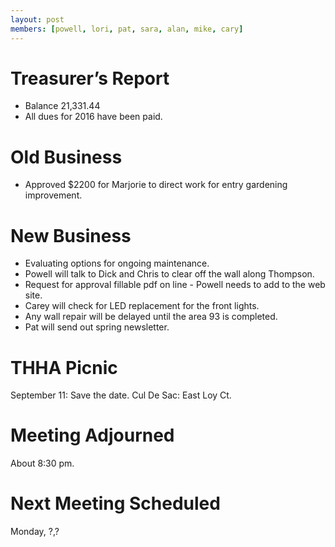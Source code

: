 ```yaml
---
layout: post
members: [powell, lori, pat, sara, alan, mike, cary]
---
```

# Treasurer’s Report

* Balance 21,331.44
* All dues for 2016 have been paid.

# Old Business

* Approved $2200 for Marjorie to direct work for entry gardening improvement.


# New Business

* Evaluating options for ongoing maintenance.  
* Powell will talk to Dick and Chris to clear off the wall along Thompson.
* Request for approval fillable pdf on line - Powell needs to add to the web site.
* Carey will check for LED replacement for the front lights.
* Any wall repair will be delayed until the area 93 is completed.
* Pat will send out spring newsletter.

# THHA Picnic

September 11: Save the date.  Cul De Sac: East Loy Ct.  

# Meeting Adjourned
About 8:30 pm.

# Next Meeting Scheduled
Monday, ?,?
